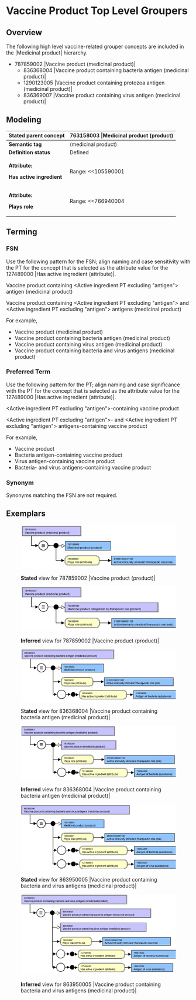 # Vaccine Product Top Level Groupers

## Overview

The following high level vaccine-related grouper concepts are included in the |Medicinal product| hierarchy.

* 787859002 |Vaccine product (medicinal product)|
  * 836368004 |Vaccine product containing bacteria antigen (medicinal product)|
  * 1290123005 |Vaccine product containing protozoa antigen (medicinal product)|
  * 836369007 |Vaccine product containing virus antigen (medicinal product)|

## Modeling

| **Stated parent concept**                                                       | 763158003 \|Medicinal product (product)                                                                                                                                                                                                                                                                                   |
| ------------------------------------------------------------------------------- | ------------------------------------------------------------------------------------------------------------------------------------------------------------------------------------------------------------------------------------------------------------------------------------------------------------------------- |
| **Semantic tag**                                                                | (medicinal product)                                                                                                                                                                                                                                                                                                       |
| **Definition status**                                                           | Defined                                                                                                                                                                                                                                                                                                                   |
| <p><strong>Attribute:</strong></p><p><strong>Has active ingredient</strong></p> | <p>Range: &#x3C;&#x3C;105590001 |Substance (substance)|</p><p>Cardinality: 0..*</p><p><em>Exception:  Top level grouper 787859002 |Vaccine product (medicinal product)| does not have a Has active ingredient (attribute).</em></p>                                                                                       |
| <p><strong>Attribute:</strong></p><p><strong>Plays role</strong></p>            | <p>Range: &#x3C;&#x3C;766940004 |Role (role)|</p><p>Cardinality: 0..*</p><ul><li>While the allowed range is broader, top level vaccine-related grouper concepts should have one and only one Plays role (attribute) with attribute value = 318331000221102 |Active immunity stimulant therapeutic role (role)|.</li></ul> |

## Terming

### FSN

Use the following pattern for the FSN; align naming and case sensitivity with the PT for the concept that is selected as the attribute value for the 127489000 |Has active ingredient (attribute)|.

Vaccine product containing \<Active ingredient PT excluding "antigen"> antigen (medicinal product)

Vaccine product containing \<Active ingredient PT excluding "antigen"> and \<Active ingredient PT excluding "antigen"> antigens (medicinal product)

For example,

* Vaccine product (medicinal product)
* Vaccine product containing bacteria antigen (medicinal product)
* Vaccine product containing virus antigen (medicinal product)
* Vaccine product containing bacteria and virus antigens (medicinal product)

### Preferred Term

Use the following pattern for the PT; align naming and case significance with the PT for the concept that is selected as the attribute value for the 127489000 |Has active ingredient (attribute)|.

\<Active ingredient PT excluding "antigen">-containing vaccine product

\<Active ingredient PT excluding "antigen">- and \<Active ingredient PT excluding "antigen"> antigens-containing vaccine product

For example,

* Vaccine product
* Bacteria antigen-containing vaccine product
* Virus antigen-containing vaccine product
* Bacteria- and virus antigens-containing vaccine product

### Synonym

Synonyms matching the FSN are not required.

## Exemplars

<figure><img src="../../../../../../.gitbook/assets/image (43) (1).png" alt=""><figcaption><p><strong>Stated</strong> view for 787859002 |Vaccine product (product)|</p></figcaption></figure>

<figure><img src="../../../../../../.gitbook/assets/image (44) (1).png" alt=""><figcaption><p><strong>Inferred</strong> view for 787859002 |Vaccine product (product)|</p></figcaption></figure>

<figure><img src="../../../../../../.gitbook/assets/image (45) (1).png" alt=""><figcaption><p>S<strong>tated</strong> view for 836368004 |Vaccine product containing bacteria antigen (medicinal product)|</p></figcaption></figure>

<figure><img src="../../../../../../.gitbook/assets/image (46) (1).png" alt=""><figcaption><p><strong>Inferred</strong> view for 836368004 |Vaccine product containing bacteria antigen (medicinal product)|</p></figcaption></figure>

<figure><img src="../../../../../../.gitbook/assets/image (47) (1).png" alt=""><figcaption><p><strong>Stated</strong> view for 863950005 |Vaccine product containing bacteria and virus antigens (medicinal product)|</p></figcaption></figure>

<figure><img src="../../../../../../.gitbook/assets/image (48) (1).png" alt=""><figcaption><p><strong>Inferred</strong> view for 863950005 |Vaccine product containing bacteria and virus antigens (medicinal product)|</p></figcaption></figure>

<figure><img src="../../../../../../authoring/pharmaceutical-and-biologic-product/images/174690909.png" alt=""><figcaption></figcaption></figure>
